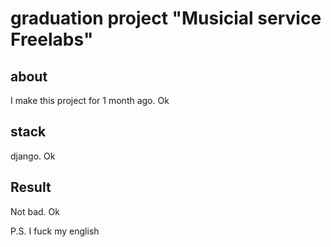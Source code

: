 <h1>graduation project "Musicial service Freelabs"</h1>
<h2>about</h2>
I make this project for 1 month ago. Ok
<h2>stack</h2>
django. Ok
<h2>Result</h2>
Not bad. Ok

P.S. I fuck my english
